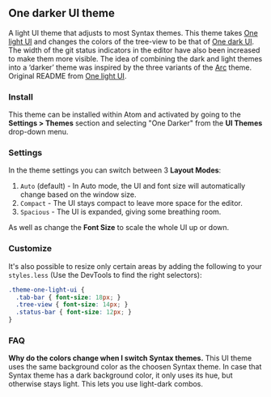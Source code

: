 ## One darker UI theme

A light UI theme that adjusts to most Syntax themes. This theme takes [One light UI](https://github.com/atom/one-light-ui) and changes the colors of the tree-view to be that of [One dark UI](https://github.com/atom/one-dark-ui). The width of the git status indicators in the editor have also been increased to make them more visible. The idea of combining the dark and light themes into a ‘darker’ theme was inspired by the three variants of the [Arc](https://github.com/horst3180/Arc-theme) theme. Original README from [One light UI](https://github.com/atom/one-light-ui).

### Install

This theme can be installed within Atom and activated by going to the __Settings > Themes__ section and selecting "One Darker" from the __UI Themes__ drop-down menu.

### Settings

In the theme settings you can switch between 3 __Layout Modes__:

1. `Auto` (default) - In Auto mode, the UI and font size will automatically change based on the window size.
2. `Compact` - The UI stays compact to leave more space for the editor.
3. `Spacious` - The UI is expanded, giving some breathing room.

As well as change the __Font Size__ to scale the whole UI up or down.

### Customize

It's also possible to resize only certain areas by adding the following to your `styles.less` (Use the DevTools to find the right selectors):

```css
.theme-one-light-ui {
  .tab-bar { font-size: 18px; }
  .tree-view { font-size: 14px; }
  .status-bar { font-size: 12px; }
}
```

### FAQ

__Why do the colors change when I switch Syntax themes.__
This UI theme uses the same background color as the choosen Syntax theme. In case that Syntax theme has a dark background color, it only uses its hue, but otherwise stays light. This lets you use light-dark combos.
